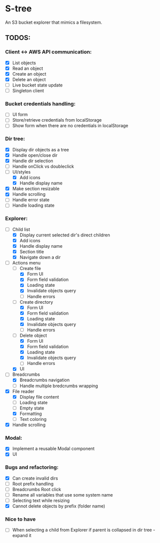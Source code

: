 # S-tree

An S3 bucket explorer that mimics a filesystem.

## TODOS:

### Client <-> AWS API communication:

- [x] List objects
- [x] Read an object
- [x] Create an object
- [x] Delete an object
- [ ] Live bucket state update
- [ ] Singleton client

### Bucket credentials handling:

- [ ] UI form
- [ ] Store/retrieve credentials from localStorage
- [ ] Show form when there are no credentials in localStorage

### Dir tree:

- [x] Display dir objects as a tree
- [x] Handle open/close dir
- [x] Handle dir selection
- [ ] Handle onClick vs doubleclick
- [ ] UI/styles
    - [x] Add icons
    - [x] Handle display name
- [x] Make section resizable
- [x] Handle scrolling
- [ ] Handle error state
- [ ] Handle loading state

### Explorer:

- [ ] Child list
    - [x] Display current selected dir's direct children
    - [x] Add icons
    - [x] Handle display name
    - [x] Section title
    - [x] Navigate down a dir
- [ ] Actions menu
    - [ ] Create file
        -   [x] Form UI
        -   [x] Form field validation
        -   [x] Loading state
        -   [x] Invalidate objects query
        -   [ ] Handle errors
    - [ ] Create directory
        -   [x] Form UI
        -   [x] Form field validation
        -   [x] Loading state
        -   [x] Invalidate objects query
        -   [ ] Handle errors
    - [ ] Delete object
        -   [x] Form UI
        -   [x] Form field validation
        -   [x] Loading state
        -   [x] Invalidate objects query
        -   [ ] Handle errors
    - [x] UI
- [ ] Breadcrumbs
    - [x] Breadcrumbs navigation
    - [ ] Handle multiple bredcrumbs wrapping
- [x] File reader
    - [x] Display file content
    - [ ] Loading state
    - [ ] Empty state
    - [x] Formatting
    - [ ] Text coloring
- [x] Handle scrolling

### Modal: 
- [x] Implement a reusable Modal component
- [x] UI

### Bugs and refactoring:

- [x] Can create invalid dirs
- [ ] Root prefix handling
- [ ] Breadcrumbs Root click
- [ ] Rename all variables that use some system name
- [ ] Selecting text while resizing
- [x] Cannot delete objects by prefix (folder name)

### Nice to have

- [ ] When selecting a child from Explorer if parent is collapsed in dir tree - expand it
